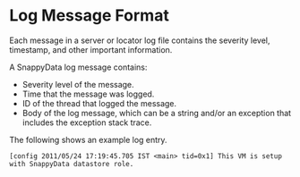 # Log Message Format


Each message in a server or locator log file contains the severity level, timestamp, and other important information.

<a id="log-message"></a>
A SnappyData log message contains:

-   Severity level of the message.
-   Time that the message was logged.
-   ID of the thread that logged the message.
-   Body of the log message, which can be a string and/or an exception that includes the exception stack trace.

The following shows an example log entry.

``` pre
[config 2011/05/24 17:19:45.705 IST <main> tid=0x1] This VM is setup with SnappyData datastore role.
```


